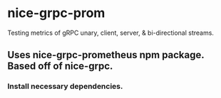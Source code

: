 # nice-grpc-prom
Testing metrics of gRPC unary, client, server, &amp; bi-directional streams. 

## Uses nice-grpc-prometheus npm package. Based off of nice-grpc. 

### Install necessary dependencies. 
```

```